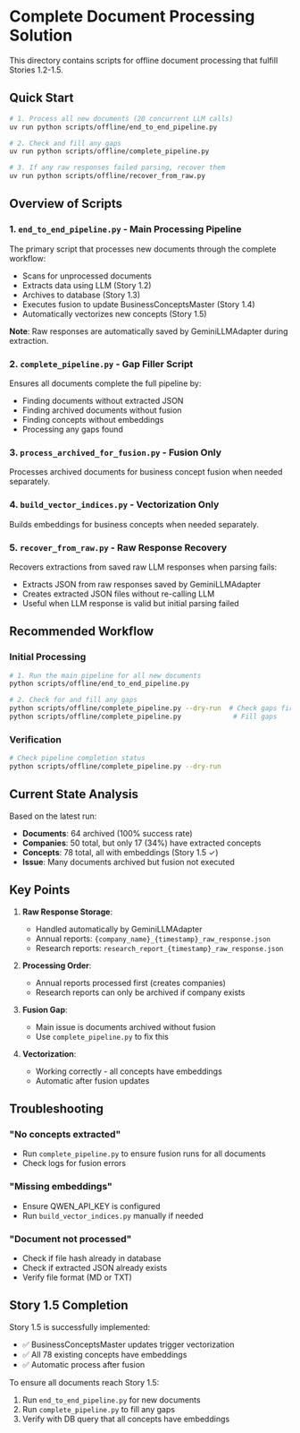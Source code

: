 # Complete Document Processing Solution

This directory contains scripts for offline document processing that fulfill Stories 1.2-1.5.

## Quick Start

```bash
# 1. Process all new documents (20 concurrent LLM calls)
uv run python scripts/offline/end_to_end_pipeline.py

# 2. Check and fill any gaps
uv run python scripts/offline/complete_pipeline.py

# 3. If any raw responses failed parsing, recover them
uv run python scripts/offline/recover_from_raw.py
```

## Overview of Scripts

### 1. `end_to_end_pipeline.py` - Main Processing Pipeline
The primary script that processes new documents through the complete workflow:
- Scans for unprocessed documents
- Extracts data using LLM (Story 1.2)
- Archives to database (Story 1.3)
- Executes fusion to update BusinessConceptsMaster (Story 1.4)
- Automatically vectorizes new concepts (Story 1.5)

**Note**: Raw responses are automatically saved by GeminiLLMAdapter during extraction.

### 2. `complete_pipeline.py` - Gap Filler Script
Ensures all documents complete the full pipeline by:
- Finding documents without extracted JSON
- Finding archived documents without fusion
- Finding concepts without embeddings
- Processing any gaps found

### 3. `process_archived_for_fusion.py` - Fusion Only
Processes archived documents for business concept fusion when needed separately.

### 4. `build_vector_indices.py` - Vectorization Only
Builds embeddings for business concepts when needed separately.

### 5. `recover_from_raw.py` - Raw Response Recovery
Recovers extractions from saved raw LLM responses when parsing fails:
- Extracts JSON from raw responses saved by GeminiLLMAdapter
- Creates extracted JSON files without re-calling LLM
- Useful when LLM response is valid but initial parsing failed

## Recommended Workflow

### Initial Processing
```bash
# 1. Run the main pipeline for all new documents
python scripts/offline/end_to_end_pipeline.py

# 2. Check for and fill any gaps
python scripts/offline/complete_pipeline.py --dry-run  # Check gaps first
python scripts/offline/complete_pipeline.py             # Fill gaps
```

### Verification
```bash
# Check pipeline completion status
python scripts/offline/complete_pipeline.py --dry-run
```

## Current State Analysis

Based on the latest run:
- **Documents**: 64 archived (100% success rate)
- **Companies**: 50 total, but only 17 (34%) have extracted concepts
- **Concepts**: 78 total, all with embeddings (Story 1.5 ✓)
- **Issue**: Many documents archived but fusion not executed

## Key Points

1. **Raw Response Storage**: 
   - Handled automatically by GeminiLLMAdapter
   - Annual reports: `{company_name}_{timestamp}_raw_response.json`
   - Research reports: `research_report_{timestamp}_raw_response.json`

2. **Processing Order**:
   - Annual reports processed first (creates companies)
   - Research reports can only be archived if company exists

3. **Fusion Gap**:
   - Main issue is documents archived without fusion
   - Use `complete_pipeline.py` to fix this

4. **Vectorization**:
   - Working correctly - all concepts have embeddings
   - Automatic after fusion updates

## Troubleshooting

### "No concepts extracted"
- Run `complete_pipeline.py` to ensure fusion runs for all documents
- Check logs for fusion errors

### "Missing embeddings"
- Ensure QWEN_API_KEY is configured
- Run `build_vector_indices.py` manually if needed

### "Document not processed"
- Check if file hash already in database
- Check if extracted JSON already exists
- Verify file format (MD or TXT)

## Story 1.5 Completion

Story 1.5 is successfully implemented:
- ✅ BusinessConceptsMaster updates trigger vectorization
- ✅ All 78 existing concepts have embeddings
- ✅ Automatic process after fusion

To ensure all documents reach Story 1.5:
1. Run `end_to_end_pipeline.py` for new documents
2. Run `complete_pipeline.py` to fill any gaps
3. Verify with DB query that all concepts have embeddings